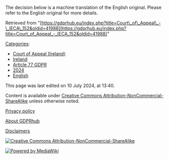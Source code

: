 The decision below is a machine translation of the English original. Please refer to the English original for more details.

Retrieved from "[https://gdprhub.eu/index.php?title=Court\_of\_Appeal\_-\_IECA\_152&oldid=41988](https://gdprhub.eu/index.php?title=Court_of_Appeal_-_IECA_152&oldid=41988)"

[Categories](/index.php?title=Special:Categories "Special:Categories"):

*   [Court of Appeal (Ireland)](/index.php?title=Category:Court_of_Appeal_\(Ireland\) "Category:Court of Appeal (Ireland)")
*   [Ireland](/index.php?title=Category:Ireland "Category:Ireland")
*   [Article 77 GDPR](/index.php?title=Category:Article_77_GDPR "Category:Article 77 GDPR")
*   [2024](/index.php?title=Category:2024 "Category:2024")
*   [English](/index.php?title=Category:English "Category:English")

This page was last edited on 10 July 2024, at 13:40.

Content is available under [Creative Commons Attribution-NonCommercial-ShareAlike](https://creativecommons.org/licenses/by-nc-sa/4.0/) unless otherwise noted.

[Privacy policy](/index.php?title=GDPRhub:Privacy_policy)

[About GDPRhub](/index.php?title=GDPRhub:About)

[Disclaimers](/index.php?title=GDPRhub:General_disclaimer)

[![Creative Commons Attribution-NonCommercial-ShareAlike](/resources/assets/licenses/cc-by-nc-sa.png)](https://creativecommons.org/licenses/by-nc-sa/4.0/)

[![Powered by MediaWiki](/resources/assets/poweredby_mediawiki_88x31.png)](https://www.mediawiki.org/)
